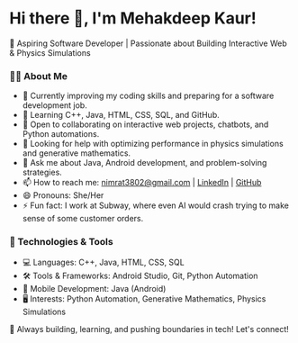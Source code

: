 # Hi there 👋, I'm Mehakdeep Kaur!  

🚀 Aspiring Software Developer | Passionate about Building Interactive Web & Physics Simulations  

### 👨‍💻 About Me  
- 🔭 Currently improving my coding skills and preparing for a software development job.  
- 🌱 Learning C++, Java, HTML, CSS, SQL, and GitHub.  
- 👯 Open to collaborating on interactive web projects, chatbots, and Python automations.  
- 🤔 Looking for help with optimizing performance in physics simulations and generative mathematics.  
- 💬 Ask me about Java, Android development, and problem-solving strategies.  
- 📫 How to reach me: nimrat3802@gmail.com | [LinkedIn](https://www.linkedin.com/in/mehakdeep-kaur-75313230a/) | [GitHub](https://github.com/Mehak-deep) 
- 😄 Pronouns: She/Her  
- ⚡ Fun fact: I work at Subway, where even AI would crash trying to make sense of some customer orders.  

### 🔧 Technologies & Tools  
- 💻 Languages: C++, Java, HTML, CSS, SQL  
- 🛠️ Tools & Frameworks: Android Studio, Git, Python Automation  
- 📱 Mobile Development: Java (Android)  
- 🖥️ Interests: Python Automation, Generative Mathematics, Physics Simulations  

🚀 Always building, learning, and pushing boundaries in tech! Let's connect!  
